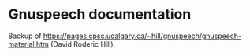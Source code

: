 Gnuspeech documentation
=======================

Backup of https://pages.cpsc.ucalgary.ca/~hill/gnuspeech/gnuspeech-material.htm (David Roderic Hill).
